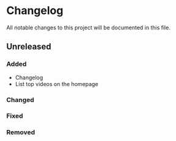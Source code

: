 # Changelog
All notable changes to this project will be documented in this file.

## Unreleased
### Added
- Changelog
- List top videos on the homepage

### Changed

### Fixed

### Removed
